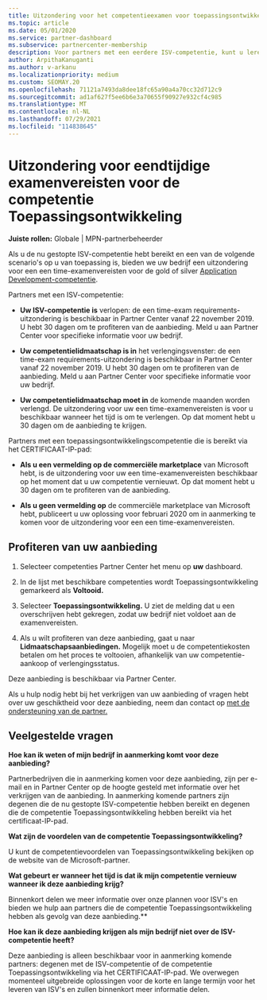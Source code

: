 ```yaml
---
title: Uitzondering voor het competentieexamen voor toepassingsontwikkeling
ms.topic: article
ms.date: 05/01/2020
ms.service: partner-dashboard
ms.subservice: partnercenter-membership
description: Voor partners met een eerdere ISV-competentie, kunt u leren hoe u een een time-exam requirements-uitzondering krijgt voor de competentie Toepassingsontwikkeling
author: ArpithaKanuganti
ms.author: v-arkanu
ms.localizationpriority: medium
ms.custom: SEOMAY.20
ms.openlocfilehash: 71121a7493da8dee18fc65a90a4a70cc32d712c9
ms.sourcegitcommit: ad1af627f5ee6b6e3a70655f90927e932cf4c985
ms.translationtype: MT
ms.contentlocale: nl-NL
ms.lasthandoff: 07/29/2021
ms.locfileid: "114838645"
---
```

# <a name="one-time-exam-requirements-exemption-for-the-application-development-competency"></a>Uitzondering voor eendtijdige examenvereisten voor de competentie Toepassingsontwikkeling

**Juiste rollen:** Globale | MPN-partnerbeheerder

Als u de nu gestopte ISV-competentie hebt bereikt en een van de volgende scenario's op u van toepassing is, bieden we uw bedrijf een uitzondering voor een een time-examenvereisten voor de gold of silver [Application Development-competentie](https://partner.microsoft.com/membership/application-development-competency). 

Partners met een ISV-competentie:

- **Uw ISV-competentie is** verlopen: de een time-exam requirements-uitzondering is beschikbaar in Partner Center vanaf 22 november 2019. U hebt 30 dagen om te profiteren van de aanbieding. Meld u aan Partner Center voor specifieke informatie voor uw bedrijf.

- **Uw competentielidmaatschap is in** het verlengingsvenster: de een time-exam requirements-uitzondering is beschikbaar in Partner Center vanaf 22 november 2019. U hebt 30 dagen om te profiteren van de aanbieding. Meld u aan Partner Center voor specifieke informatie voor uw bedrijf.

- **Uw competentielidmaatschap moet in** de komende maanden worden verlengd. De uitzondering voor uw een time-examenvereisten is voor u beschikbaar wanneer het tijd is om te verlengen. Op dat moment hebt u 30 dagen om de aanbieding te krijgen.

Partners met een toepassingsontwikkelingscompetentie die is bereikt via het CERTIFICAAT-IP-pad:

- **Als u een vermelding op de commerciële marketplace** van Microsoft hebt, is de uitzondering voor uw een time-examenvereisten beschikbaar op het moment dat u uw competentie vernieuwt. Op dat moment hebt u 30 dagen om te profiteren van de aanbieding.

- **Als u geen [](https://azure.microsoft.com/overview/commercial-marketplace/) vermelding op** de commerciële marketplace van Microsoft hebt, publiceert u uw oplossing voor februari 2020 om in aanmerking te komen voor de uitzondering voor een een time-examenvereisten.

## <a name="how-to-take-advantage-of-your-offer"></a>Profiteren van uw aanbieding

1. Selecteer competenties Partner Center het menu op **uw** dashboard.
2. In de lijst met beschikbare competenties wordt Toepassingsontwikkeling gemarkeerd als **Voltooid.**

3. Selecteer **Toepassingsontwikkeling.** U ziet de melding dat u een overschrijven hebt gekregen, zodat uw bedrijf niet voldoet aan de examenvereisten. 

4. Als u wilt profiteren van deze aanbieding, gaat u naar **Lidmaatschapsaanbiedingen.** Mogelijk moet u de competentiekosten betalen om het proces te voltooien, afhankelijk van uw competentie-aankoop of verlengingsstatus. 

Deze aanbieding is beschikbaar via Partner Center.

Als u hulp nodig hebt bij het verkrijgen van uw aanbieding of vragen hebt over uw geschiktheid voor deze aanbieding, neem dan contact op [met de ondersteuning van de partner.](https://partner.microsoft.com/Support) 

## <a name="frequently-asked-questions"></a>Veelgestelde vragen

**Hoe kan ik weten of mijn bedrijf in aanmerking komt voor deze aanbieding?**

Partnerbedrijven die in aanmerking komen voor deze aanbieding, zijn per e-mail en in Partner Center op de hoogte gesteld met informatie over het verkrijgen van de aanbieding. In aanmerking komende partners zijn degenen die de nu gestopte ISV-competentie hebben bereikt en degenen die de competentie Toepassingsontwikkeling hebben bereikt via het certificaat-IP-pad. 

**Wat zijn de voordelen van de competentie Toepassingsontwikkeling?**

U kunt de competentievoordelen van Toepassingsontwikkeling bekijken op de website van de Microsoft-partner. 

**Wat gebeurt er wanneer het tijd is dat ik mijn competentie vernieuw wanneer ik deze aanbieding krijg?** 

Binnenkort delen we meer informatie over onze plannen voor ISV's en bieden we hulp aan partners die de competentie Toepassingsontwikkeling hebben als gevolg van deze aanbieding.**  

**Hoe kan ik deze aanbieding krijgen als mijn bedrijf niet over de ISV-competentie heeft?**

Deze aanbieding is alleen beschikbaar voor in aanmerking komende partners: degenen met de ISV-competentie of de competentie Toepassingsontwikkeling via het CERTIFICAAT-IP-pad. We overwegen momenteel uitgebreide oplossingen voor de korte en lange termijn voor het leveren van ISV's en zullen binnenkort meer informatie delen. 


